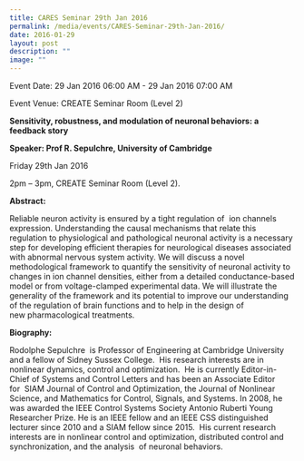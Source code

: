 ```yaml
---
title: CARES Seminar 29th Jan 2016
permalink: /media/events/CARES-Seminar-29th-Jan-2016/
date: 2016-01-29
layout: post
description: ""
image: ""
---
```

  
Event Date: 29 Jan 2016 06:00 AM - 29 Jan 2016 07:00 AM

Event Venue: CREATE Seminar Room (Level 2)

**Sensitivity, robustness, and modulation of neuronal behaviors: a feedback story**

**Speaker: Prof R. Sepulchre, University of Cambridge**

Friday 29th Jan 2016

2pm – 3pm, CREATE Seminar Room (Level 2).

**Abstract:**

Reliable neuron activity is ensured by a tight regulation of  ion channels expression. Understanding the causal mechanisms that relate this regulation to physiological and pathological neuronal activity is a necessary step for developing efficient therapies for neurological diseases associated with abnormal nervous system activity. We will discuss a novel methodological framework to quantify the sensitivity of neuronal activity to changes in ion channel densities, either from a detailed conductance-based model or from voltage-clamped experimental data. We will illustrate the generality of the framework and its potential to improve our understanding of the regulation of brain functions and to help in the design of new pharmacological treatments.

**Biography:**

Rodolphe Sepulchre  is Professor of Engineering at Cambridge University and a fellow of Sidney Sussex College.  His research interests are in nonlinear dynamics, control and optimization.  He is currently Editor-in-Chief of Systems and Control Letters and has been an Associate Editor for  SIAM Journal of Control and Optimization, the Journal of Nonlinear Science, and Mathematics for Control, Signals, and Systems. In 2008, he was awarded the IEEE Control Systems Society Antonio Ruberti Young Researcher Prize. He is an IEEE fellow and an IEEE CSS distinguished lecturer since 2010 and a SIAM fellow since 2015.  His current research interests are in nonlinear control and optimization, distributed control and synchronization, and the analysis  of neuronal behaviors.